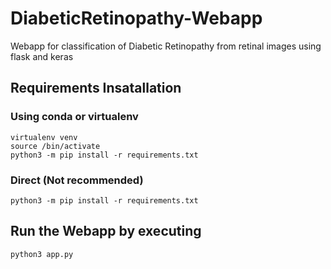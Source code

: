 # DiabeticRetinopathy-Webapp
Webapp for classification of Diabetic Retinopathy from retinal images using flask and keras

## Requirements Insatallation
### Using conda or virtualenv
```
virtualenv venv
source /bin/activate
python3 -m pip install -r requirements.txt
```
### Direct (Not recommended)
`python3 -m pip install -r requirements.txt`

## Run the Webapp by executing 
`python3 app.py`
